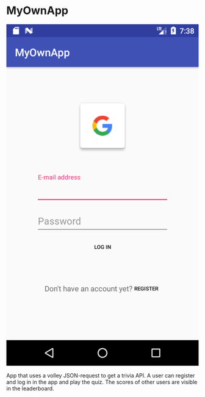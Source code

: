 # MyOwnApp

![screenshot](https://github.com/nathaliejborst/myownapp/blob/master/app/src/main/res/drawable/screenshot.png)

App that uses a volley JSON-request to get a trivia API. A user can register and log in in the app and play the quiz. The scores of other users are visible in the leaderboard.
